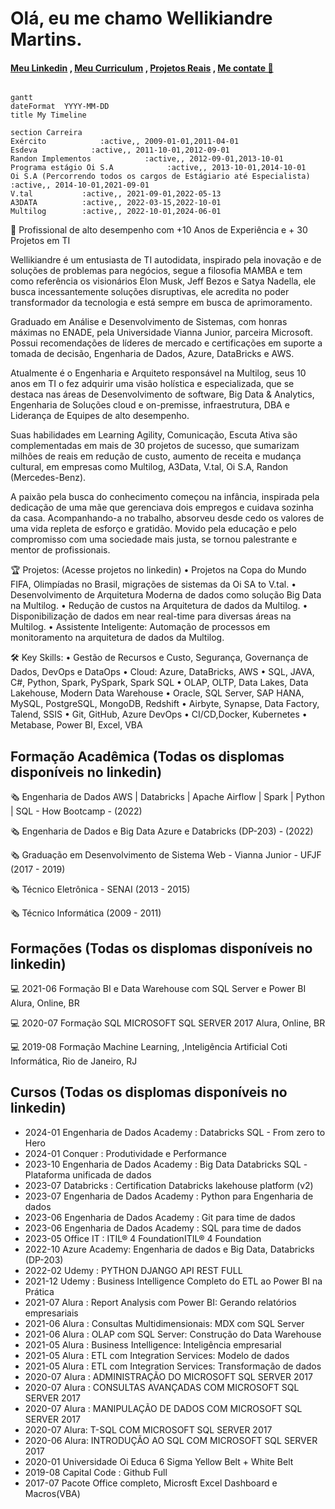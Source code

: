 # Olá, eu me chamo Wellikiandre Martins.
#### [Meu Linkedin](https://www.linkedin.com/in/wellikiandre/) , [Meu Curriculum](https://docs.google.com/document/d/1mX-EtqGDNQxiE8f8kMF0eon6iOelTQTK/edit?usp=sharing&ouid=116609682125162317803&rtpof=true&sd=true) , [Projetos Reais](https://www.linkedin.com/in/wellikiandre/details/projects/) , [Me contate 🚀](https://linktr.ee/wellikiandre)
```mermaid

gantt
dateFormat  YYYY-MM-DD
title My Timeline

section Carreira
Exército            :active,, 2009-01-01,2011-04-01
Esdeva            :active,, 2011-10-01,2012-09-01
Randon Implementos            :active,, 2012-09-01,2013-10-01
Programa estágio Oi S.A            :active,, 2013-10-01,2014-10-01
Oi S.A (Percorrendo todos os cargos de Estágiario até Especialista)            :active,, 2014-10-01,2021-09-01
V.tal           :active,, 2021-09-01,2022-05-13
A3DATA          :active,, 2022-03-15,2022-10-01
Multilog        :active,, 2022-10-01,2024-06-01

```

🚀 Profissional de alto desempenho com +10 Anos de Experiência e + 30 Projetos em TI

Wellikiandre é um entusiasta de TI autodidata, inspirado pela inovação e de soluções de problemas para negócios, segue a filosofia MAMBA e tem como referência os visionários Elon Musk, Jeff Bezos e Satya Nadella, ele busca incessantemente soluções disruptivas, ele acredita no poder transformador da tecnologia e está sempre em busca de aprimoramento.

Graduado em Análise e Desenvolvimento de Sistemas, com honras máximas no ENADE, pela Universidade Vianna Junior, parceira Microsoft. Possui recomendações de líderes de mercado e certificações em suporte a tomada de decisão, Engenharia de Dados, Azure, DataBricks e AWS.

Atualmente é o Engenharia e Arquiteto responsável na Multilog, seus 10 anos em TI o fez adquirir uma visão holística e especializada, que se destaca nas áreas de Desenvolvimento de software, Big Data & Analytics, Engenharia de Soluções cloud e on-premisse, infraestrutura, DBA e Liderança de Equipes de alto desempenho. 

Suas habilidades em Learning Agility, Comunicação, Escuta Ativa são complementadas em mais de 30 projetos de sucesso, que sumarizam milhões de reais em redução de custo, aumento de receita e mudança cultural, em empresas como Multilog, A3Data, V.tal, Oi S.A, Randon (Mercedes-Benz).

A paixão pela busca do conhecimento começou na infância, inspirada pela dedicação de uma mãe que gerenciava dois empregos e cuidava sozinha da casa. Acompanhando-a no trabalho, absorveu desde cedo os valores de uma vida repleta de esforço e gratidão. Movido pela educação e pelo compromisso com uma sociedade mais justa, se tornou palestrante e mentor de profissionais.

🏆 Projetos: (Acesse projetos no linkedin)
• Projetos na Copa do Mundo FIFA, Olimpíadas no Brasil, migrações de sistemas da Oi SA to V.tal.
• Desenvolvimento de Arquitetura Moderna de dados como solução Big Data na Multilog.
• Redução de custos na Arquitetura de dados da Multilog.
• Disponibilização de dados em near real-time para diversas áreas na Multilog.
• Assistente Inteligente: Automação de processos em monitoramento na arquitetura de dados da Multilog.

🛠️ Key Skills:
• Gestão de Recursos e Custo, Segurança, Governança de Dados, DevOps e DataOps
• Cloud: Azure, DataBricks, AWS
• SQL, JAVA, C#, Python, Spark, PySpark, Spark SQL
• OLAP, OLTP, Data Lakes, Data Lakehouse, Modern Data Warehouse
• Oracle, SQL Server, SAP HANA, MySQL, PostgreSQL, MongoDB, Redshift
• Airbyte, Synapse, Data Factory, Talend, SSIS
• Git, GitHub, Azure DevOps
• CI/CD,Docker, Kubernetes
• Metabase, Power BI, Excel, VBA



## Formação Acadêmica (Todas os displomas disponíveis no linkedin)

:newspaper_roll: Engenharia de Dados AWS | Databricks | Apache Airflow | Spark | Python | SQL - How Bootcamp - (2022)

:newspaper_roll: Engenharia de Dados e Big Data Azure e Databricks (DP-203) - (2022)

:newspaper_roll: Graduação em Desenvolvimento de Sistema Web - Vianna Junior - UFJF (2017 - 2019)

:newspaper_roll: Técnico Eletrônica - SENAI (2013 - 2015)

:newspaper_roll: Técnico Informática (2009 - 2011)

## Formações (Todas os displomas disponíveis no linkedin)

:computer: 2021-06 Formação BI e Data Warehouse com SQL Server e Power BI Alura, Online, BR

:computer: 2020-07 Formação SQL MICROSOFT SQL SERVER 2017 Alura, Online, BR

:computer: 2019-08 Formação Machine Learning, ,Inteligência Artificial Coti Informática, Rio de Janeiro, RJ

## Cursos (Todas os displomas disponíveis no linkedin)

* 2024-01		  Engenharia de Dados Academy : Databricks SQL - From zero to Hero
* 2024-01		  Conquer : Produtividade e Performance
* 2023-10		  Engenharia de Dados Academy : Big Data Databricks SQL -Plataforma unificada de dados
* 2023-07    Databricks : Certification Databricks lakehouse platform (v2)
* 2023-07    Engenharia de Dados Academy : Python para Engenharia de dados
* 2023-06		  Engenharia de Dados Academy : Git para time de dados
* 2023-06		  Engenharia de Dados Academy : SQL para time de dados
* 2023-05    Office IT : ITIL® 4 FoundationITIL® 4 Foundation
* 2022-10    Azure Academy: Engenharia de dados e Big Data, Databricks (DP-203)
* 2022-02		  Udemy : PYTHON DJANGO API REST FULL
* 2021-12    Udemy : Business Intelligence Completo do ETL ao Power BI na Prática
* 2021-07    Alura : Report Analysis com Power BI: Gerando relatórios empresariais
* 2021-06    Alura : Consultas Multidimensionais: MDX com SQL Server
* 2021-06    Alura : OLAP com SQL Server: Construção do Data Warehouse
* 2021-05    Alura : Business Intelligence: Inteligência empresarial
* 2021-05    Alura : ETL com Integration Services: Modelo de dados
* 2021-05    Alura : ETL com Integration Services: Transformação de dados
* 2020-07    Alura : ADMINISTRAÇÃO DO MICROSOFT SQL SERVER 2017
* 2020-07    Alura : CONSULTAS AVANÇADAS COM MICROSOFT SQL SERVER 2017
* 2020-07    Alura : MANIPULAÇÃO DE DADOS COM MICROSOFT SQL SERVER 2017
* 2020-07    Alura: T-SQL COM MICROSOFT SQL SERVER 2017
* 2020-06    Alura: INTRODUÇÃO AO SQL COM MICROSOFT SQL SERVER 2017
* 2020-01    Universidade Oi Educa 6 Sigma Yellow Belt + White Belt
* 2019-08    Capital Code : Github Full
* 2017-07    Pacote Office completo, Microsft Excel Dashboard e Macros(VBA)







